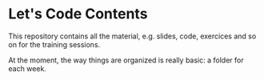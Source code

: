 # Let's Code Contents
This repository contains all the material, e.g. slides, code, exercices and so on for the training sessions.

At the moment, the way things are organized is really basic: a folder for each week.